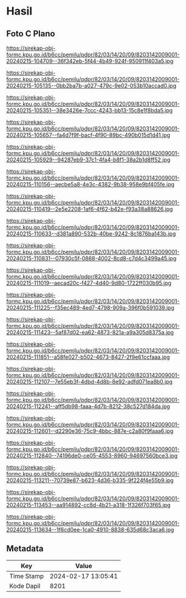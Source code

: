 # Hasil

## Foto C Plano

https://sirekap-obj-formc.kpu.go.id/b6cc/pemilu/pdpr/82/03/14/20/09/8203142009001-20240215-104709--36f342eb-5f44-4b49-924f-950911f403a5.jpg

https://sirekap-obj-formc.kpu.go.id/b6cc/pemilu/pdpr/82/03/14/20/09/8203142009001-20240215-105135--0bb2ba7b-a027-479c-9e02-053b10accad0.jpg

https://sirekap-obj-formc.kpu.go.id/b6cc/pemilu/pdpr/82/03/14/20/09/8203142009001-20240215-105351--38e3426e-7ccc-4243-bb13-15c8e1f8bda5.jpg

https://sirekap-obj-formc.kpu.go.id/b6cc/pemilu/pdpr/82/03/14/20/09/8203142009001-20240215-105657--fa4d7f9f-bacf-4f90-89bc-490b015d1d41.jpg

https://sirekap-obj-formc.kpu.go.id/b6cc/pemilu/pdpr/82/03/14/20/09/8203142009001-20240215-105929--94287eb9-37c1-4fa4-b8f1-38a2b1d8ff52.jpg

https://sirekap-obj-formc.kpu.go.id/b6cc/pemilu/pdpr/82/03/14/20/09/8203142009001-20240215-110156--aecbe5a8-4e3c-4382-9b38-958e9bf405fe.jpg

https://sirekap-obj-formc.kpu.go.id/b6cc/pemilu/pdpr/82/03/14/20/09/8203142009001-20240215-110419--2e5e2208-1af6-4f62-b42e-f93a38a88626.jpg

https://sirekap-obj-formc.kpu.go.id/b6cc/pemilu/pdpr/82/03/14/20/09/8203142009001-20240215-110633--d381a890-532b-40be-9242-8c1876ba143b.jpg

https://sirekap-obj-formc.kpu.go.id/b6cc/pemilu/pdpr/82/03/14/20/09/8203142009001-20240215-110831--07930c5f-0868-4002-8cd8-c7d4c3499a45.jpg

https://sirekap-obj-formc.kpu.go.id/b6cc/pemilu/pdpr/82/03/14/20/09/8203142009001-20240215-111019--aecad20c-f427-4d40-9d80-1722ff030b95.jpg

https://sirekap-obj-formc.kpu.go.id/b6cc/pemilu/pdpr/82/03/14/20/09/8203142009001-20240215-111225--f35ec489-4ed7-4798-909a-396f0b591039.jpg

https://sirekap-obj-formc.kpu.go.id/b6cc/pemilu/pdpr/82/03/14/20/09/8203142009001-20240215-111423--5af87d02-ea62-4873-821a-a9a305d8375a.jpg

https://sirekap-obj-formc.kpu.go.id/b6cc/pemilu/pdpr/82/03/14/20/09/8203142009001-20240215-111851--a58fe027-b502-4673-8427-2f9e61ccfaaa.jpg

https://sirekap-obj-formc.kpu.go.id/b6cc/pemilu/pdpr/82/03/14/20/09/8203142009001-20240215-112107--7e55eb3f-4dbd-4d8b-8e92-adfd071ea8b0.jpg

https://sirekap-obj-formc.kpu.go.id/b6cc/pemilu/pdpr/82/03/14/20/09/8203142009001-20240215-112241--aff5db98-faaa-4d7b-8212-38c527d184da.jpg

https://sirekap-obj-formc.kpu.go.id/b6cc/pemilu/pdpr/82/03/14/20/09/8203142009001-20240215-112601--d2290e36-75c9-4bbc-887e-c2a80f9faaa6.jpg

https://sirekap-obj-formc.kpu.go.id/b6cc/pemilu/pdpr/82/03/14/20/09/8203142009001-20240215-112840--74196de0-ce05-4553-8960-94697560bce3.jpg

https://sirekap-obj-formc.kpu.go.id/b6cc/pemilu/pdpr/82/03/14/20/09/8203142009001-20240215-113211--70739e87-b623-4d36-b335-9f224f4e55b9.jpg

https://sirekap-obj-formc.kpu.go.id/b6cc/pemilu/pdpr/82/03/14/20/09/8203142009001-20240215-113453--aa914892-cc8d-4b21-a318-1f326f703f65.jpg

https://sirekap-obj-formc.kpu.go.id/b6cc/pemilu/pdpr/82/03/14/20/09/8203142009001-20240215-113634--1f6cd0ee-1ca0-4910-8838-635d68c3aca6.jpg


## Metadata

| Key        | Value               |
| ---------- | ------------------- |
| Time Stamp | 2024-02-17 13:05:41 |
| Kode Dapil | 8201                |



